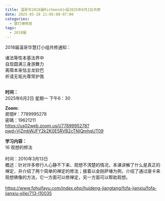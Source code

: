 ```yaml
---
title: 温哥华2018届Richmond小组2025年6月2日共修
date: 2025-05-28 21:05:00-07:00
categories:
  - 慧灯禅修班
tags:
  - 2018届
---
```

2018届温哥华慧灯小组共修通知：

诸法等性本基法界中\
自现圆满三身游舞力\
离障本来怙主龙钦巴\
祈请无垢光尊常护我

\
**时间：**\
2025年6月2日 星期一 下午6：30

**Zoom:**\
房間#：7789995278\
密碼：19621211\
https://us02web.zoom.us/j/7789995278?pwd=VjZmbWJFY2k2K0E5RVB2cTNIQmhqUT09

**学习内容：**\
16 观想的修法\
\
时间：2010年3月13日\
概述：针对许多修行人心静不下来、观想不清楚的情况，本课讲解了什么是真正的禅定，并介绍了两个简单的禅定的修法；接着以金刚萨埵为例，介绍了通过唐卡来观想佛像的方法，它一方面可以修禅定，另一方面可以帮助观想。\
\
https://www.fohuifayu.com/index.php/huideng-jiangtang/fofa-jianxiu/fofa-jianxiu-xilie/713-l10035
